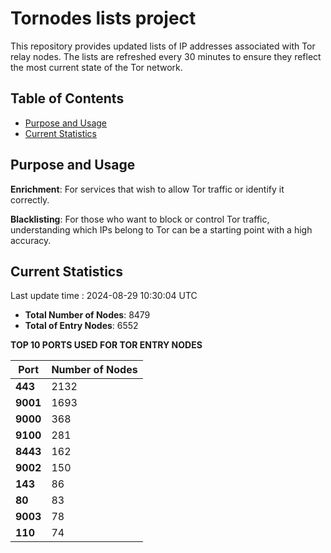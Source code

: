 # Tornodes lists project

This repository provides updated lists of IP addresses associated with Tor relay nodes. The lists are refreshed every 30 minutes to ensure they reflect the most current state of the Tor network.

## Table of Contents

- [Purpose and Usage](#purpose-and-usage)
- [Current Statistics](#current-statistics)


## Purpose and Usage

**Enrichment**: For services that wish to allow Tor traffic or identify it correctly.

**Blacklisting**: For those who want to block or control Tor traffic, understanding which IPs belong to Tor can be a starting point with a high accuracy.

## Current Statistics

Last update time : 2024-08-29 10:30:04 UTC

- **Total Number of Nodes**: 8479
- **Total of Entry Nodes**: 6552

**TOP 10 PORTS USED FOR TOR ENTRY NODES**

| **Port** | **Number of Nodes** |
|------|-----------------|
| **443**   | 2132  |
| **9001**   | 1693  |
| **9000**   | 368  |
| **9100**   | 281  |
| **8443**   | 162  |
| **9002**   | 150  |
| **143**   | 86  |
| **80**   | 83  |
| **9003**   | 78  |
| **110**   | 74  |

